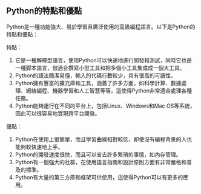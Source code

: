## Python的特點和優點

Python是一種功能強大、易於學習且廣泛使用的高級編程語言。以下是Python的特點和優點：

特點：
1. 它是一種解釋型語言，使用Python可以快速地進行開發和測試，同時它也是一種脚本語言，很適合撰寫小型工具和把多個小工具集成成一個大工具。
2. Python的語法簡潔易懂，輸入的代碼行數較少，具有很高的可讀性。
3. Python擁有豐富的擴充庫和工具，涵蓋了許多方面，如科學計算、數據處理、網絡編程、機器學習和人工智慧等等，這使得Python非常適合處理各種任務。
4. Python能夠運行在不同的平台上，包括Linux、Windows和Mac OS等系統，因此可以很容易地實現跨平台開發。

優點：
1. Python在使用上很簡單，而且學習曲線相對較低，即使沒有編程背景的人也能夠較快速地上手。
2. Python的開發速度很快，而且可以省去許多繁瑣的事情，如內存管理。
3. Python有一個強大的社群，在使用語言指南和設計原則方面有非常嚴格和普及的標準。
4. Python有大量的第三方庫和框架可供使用，這使得Python可以有更多的應用。